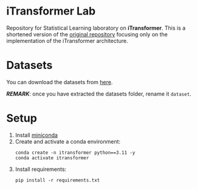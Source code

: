 # iTransformer Lab
Repository for Statistical Learning laboratory on **iTransformer**. This is a shortened version of the [original repository](https://github.com/thuml/iTransformer) focusing only on the implementation of the iTransformer architecture.

# Datasets
You can download the datasets from [here](https://drive.google.com/file/d/1l51QsKvQPcqILT3DwfjCgx8Dsg2rpjot/view).

**_REMARK_**: once you have extracted the datasets folder, rename it `dataset`.

# Setup
1. Install [miniconda](https://www.anaconda.com/docs/getting-started/miniconda/install#quickstart-install-instructions)
2. Create and activate a conda environment:
   ```console
   conda create -n itransformer python==3.11 -y
   conda activate itransformer
   ```
3. Install requirements:
   ```console
   pip install -r requirements.txt
   ```
